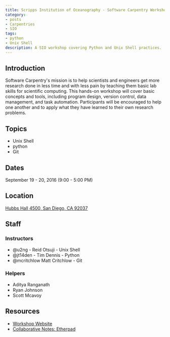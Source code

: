 ```yaml
---
title: Scripps Institution of Oceanography - Software Carpentry Workshop (2016)
category:
- posts
- Carpentries
- SIO
tags:
- python
- Unix Shell
description: A SIO workshop covering Python and Unix Shell practices.
---
```


## Introduction
Software Carpentry's mission is to help scientists and engineers get more research done in less time and with less pain by teaching them basic lab skills for scientific computing. This hands-on workshop will cover basic concepts and tools, including program design, version control, data management, and task automation. Participants will be encouraged to help one another and to apply what they have learned to their own research problems.

## Topics
* Unix Shell
* python
* Git

## Dates
September 19 - 20, 2016 (9:00 - 5:00 PM)

## Location
[Hubbs Hall 4500, San Diego, CA 92037](https://maps.google.com/maps?q=32.867488,-117.252998)

## Staff

### Instructors
* @u2ng - Reid Otsuji - Unix Shell
* @jt14den - Tim Dennis - Python
* @mcritchlow Matt Critchlow - Git

### Helpers
* Aditya Ranganath
* Ryan Johnson
* Scott Mcavoy

## Resources

* [Workshop Website](http://ucsdlib.github.io/2016-09-19-UCSD-SIO/)
* [Collaborative Notes: Etherpad](http://pad.software-carpentry.org/sio-2016)
